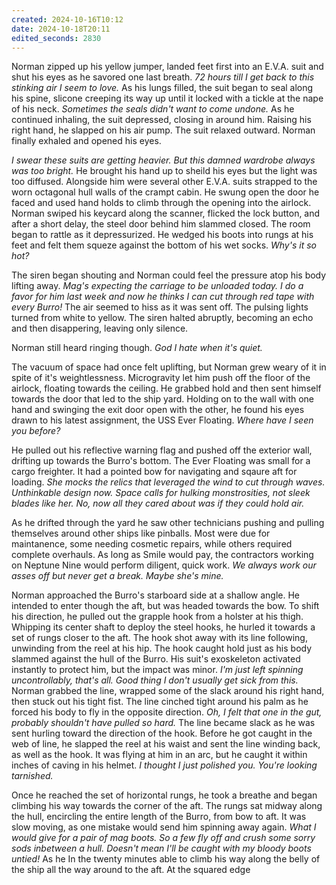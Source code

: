 ```yaml
---
created: 2024-10-16T10:12
date: 2024-10-18T20:11
edited_seconds: 2830
---
```


Norman zipped up his yellow jumper, landed feet first into an E.V.A. suit and shut his eyes as he savored one last breath. *72 hours till I get back to this stinking air I seem to love.* As his lungs filled, the suit began to seal along his spine, slicone creeping its way up until it locked with a tickle at the nape of his neck. *Sometimes the seals didn't want to come undone.* As he continued inhaling, the suit depressed, closing in around him. Raising his right hand, he slapped on his air pump. The suit relaxed outward. Norman finally exhaled and opened his eyes.

*I swear these suits are getting heavier. But this damned wardrobe always was too bright.* He brought his hand up to sheild his eyes but the light was too diffused. Alongside him were several other E.V.A. suits strapped to the worn octagonal hull walls of the crampt cabin. He swung open the door he faced and used hand holds to climb through the opening into the airlock. Norman swiped his keycard along the scanner, flicked the lock button, and after a short delay, the steel door behind him slammed closed. The room began to rattle as it depressurized. He wedged his boots into rungs at his feet and felt them squeze against the bottom of his wet socks. *Why's it so hot?*

The siren began shouting and Norman could feel the pressure atop his body lifting away. *Mag's expecting the carriage to be unloaded today. I do a favor for him last week and now he thinks I can cut through red tape with every Burro!* The air seemed to hiss as it was sent off. The pulsing lights turned from white to yellow. The siren halted abruptly, becoming an echo and then disappering, leaving only silence.

Norman still heard ringing though. *God I hate when it's quiet.*

The vacuum of space had once felt uplifting, but Norman grew weary of it in spite of it's weightlessness. Microgravity let him push off the floor of the airlock, floating towards the ceiling. He grabbed hold and then sent himself towards the door that led to the ship yard. Holding on to the wall with one hand and swinging the exit door open with the other, he found his eyes drawn to his latest assignment, the USS Ever Floating. *Where have I seen you before?* 

He pulled out his reflective warning flag and pushed off the exterior wall, drifting up towards the Burro's bottom. The Ever Floating was small for a cargo freighter. It had a pointed bow for navigating and sqaure aft for loading. *She mocks the relics that leveraged the wind to cut through waves. Unthinkable design now. Space calls for hulking monstrosities, not sleek blades like her. No, now all they cared about was if they could hold air.*

As he drifted through the yard he saw other technicians pushing and pulling themselves around other ships like pinballs. Most were due for maintanence, some needing cosmetic repairs, while others required complete overhauls. As long as Smile would pay, the contractors working on Neptune Nine would perform diligent, quick work. *We always work our asses off but never get a break. Maybe she's mine.*
 
Norman approached the Burro's starboard side at a shallow angle. He intended to enter though the aft, but was headed towards the bow. To shift his direction, he pulled out the grapple hook from a holster at his thigh. Whipping its center shaft to deploy the steel hooks, he hurled it towards a set of rungs closer to the aft. The hook shot away with its line following, unwinding from the reel at his hip. The hook caught hold just as his body slammed against the hull of the Burro. His suit's exoskeleton activated instantly to protect him, but the impact was minor. *I'm just left spinning uncontrollably, that's all. Good thing I don't usually get sick from this.* Norman grabbed the line, wrapped some of the slack around his right hand, then stuck out his tight fist. The line cinched tight around his palm as he forced his body to fly in the opposite direction. *Oh, I felt that one in the gut, probably shouldn't have pulled so hard.* The line became slack as he was sent hurling toward the direction of the hook. Before he got caught in the web of line, he slapped the reel at his waist and sent the line winding back, as well as the hook. It was flying at him in an arc, but he caught it within inches of caving in his helmet. *I thought I just polished you. You're looking tarnished.*

Once he reached the set of horizontal rungs, he took a breathe and began climbing his way towards the corner of the aft. The rungs sat midway along the hull, encircling the entire length of the Burro, from bow to aft. It was slow moving, as one mistake would send him spinning away again. *What I would give for a pair of mag boots. So a few fly off and crush some sorry sods inbetween a hull. Doesn't mean I'll be caught with my bloody boots untied!* As he In the twenty minutes able to climb his way along the belly of the ship all the way around to the aft. At the squared edge